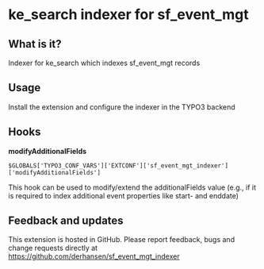 ke_search indexer for sf_event_mgt
==================================

## What is it?

Indexer for ke_search which indexes sf_event_mgt records

## Usage

Install the extension and configure the indexer in the TYPO3 backend

## Hooks

**modifyAdditionalFields** 

```
$GLOBALS['TYPO3_CONF_VARS']['EXTCONF']['sf_event_mgt_indexer']['modifyAdditionalFields']
```

This hook can be used to modify/extend the additionalFields value (e.g., if it is required
to index additional event properties like start- and enddate) 

## Feedback and updates

This extension is hosted in GitHub. Please report feedback, bugs and change requests directly at 
https://github.com/derhansen/sf_event_mgt_indexer